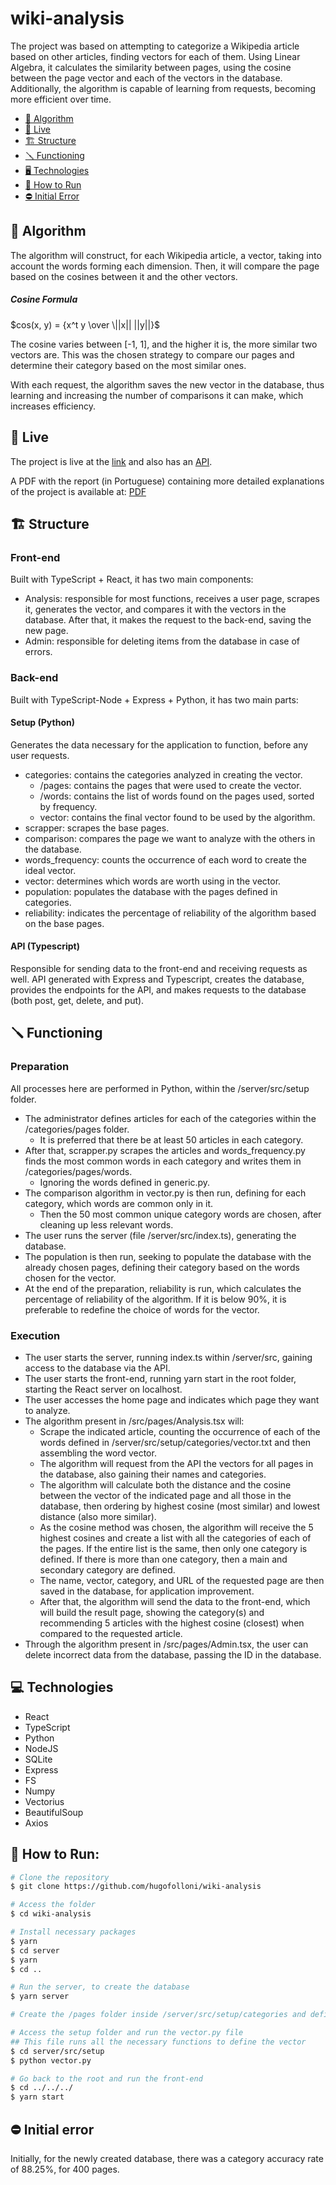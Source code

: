 # wiki-analysis
The project was based on attempting to categorize a Wikipedia article based on other articles, finding vectors for each of them. Using Linear Algebra, it calculates the similarity between pages, using the cosine between the page vector and each of the vectors in the database. Additionally, the algorithm is capable of learning from requests, becoming more efficient over time.

- [🧮 Algorithm](#-algorithm)
- [🔴 Live](#-live)
- [🏗️ Structure](#️-structure)
- [🪛 Functioning](#-functioning)
- [🖥️ Technologies](#-technologies)
- [📓 How to Run](#-how-to-run)
- [⛔ Initial Error](#-initial-error)


## 🧮 Algorithm 

The algorithm will construct, for each Wikipedia article, a vector, taking into account the words forming each dimension. Then, it will compare the page based on the cosines between it and the other vectors.

##### Cosine Formula 
$cos(x, y) = {x^t y \over \||x|| ||y||}$


The cosine varies between [-1, 1], and the higher it is, the more similar two vectors are. This was the chosen strategy to compare our pages and determine their category based on the most similar ones.

With each request, the algorithm saves the new vector in the database, thus learning and increasing the number of comparisons it can make, which increases efficiency.

## 🔴 Live 
The project is live at the [link](https://wiki-analysis.netlify.app/) and also has an [API](http://localhost:4000/api).

A PDF with the report (in Portuguese) containing more detailed explanations of the project is available at: [PDF](https://github.com/hugofolloni/wiki-analysis/blob/master/website/public/relatório.pdf)


## 🏗️ Structure 
### Front-end 
Built with TypeScript + React, it has two main components:
- Analysis: responsible for most functions, receives a user page, scrapes it, generates the vector, and compares it with the vectors in the database. After that, it makes the request to the back-end, saving the new page.
- Admin: responsible for deleting items from the database in case of errors.
### Back-end
Built with TypeScript-Node + Express + Python, it has two main parts:
#### Setup (Python)
Generates the data necessary for the application to function, before any user requests.
- categories: contains the categories analyzed in creating the vector.
    - /pages: contains the pages that were used to create the vector.
    - /words: contains the list of words found on the pages used, sorted by frequency.
    - vector: contains the final vector found to be used by the algorithm.
- scrapper: scrapes the base pages.
- comparison: compares the page we want to analyze with the others in the database.
- words_frequency: counts the occurrence of each word to create the ideal vector.
- vector: determines which words are worth using in the vector.
- population: populates the database with the pages defined in categories.
- reliability: indicates the percentage of reliability of the algorithm based on the base pages.
#### API (Typescript)
Responsible for sending data to the front-end and receiving requests as well.
API generated with Express and Typescript, creates the database, provides the endpoints for the API, and makes requests to the database (both post, get, delete, and put).

## 🪛 Functioning
### Preparation
All processes here are performed in Python, within the /server/src/setup folder.
- The administrator defines articles for each of the categories within the /categories/pages folder.
    - It is preferred that there be at least 50 articles in each category.
- After that, scrapper.py scrapes the articles and words_frequency.py finds the most common words in each category and writes them in /categories/pages/words.
    - Ignoring the words defined in generic.py.
- The comparison algorithm in vector.py is then run, defining for each category, which words are common only in it.
    - Then the 50 most common unique category words are chosen, after cleaning up less relevant words.
- The user runs the server (file /server/src/index.ts), generating the database.
- The population is then run, seeking to populate the database with the already chosen pages, defining their category based on the words chosen for the vector.
- At the end of the preparation, reliability is run, which calculates the percentage of reliability of the algorithm. If it is below 90%, it is preferable to redefine the choice of words for the vector.

### Execution
- The user starts the server, running index.ts within /server/src, gaining access to the database via the API.
- The user starts the front-end, running yarn start in the root folder, starting the React server on localhost.
- The user accesses the home page and indicates which page they want to analyze.
- The algorithm present in /src/pages/Analysis.tsx will:
    - Scrape the indicated article, counting the occurrence of each of the words defined in /server/src/setup/categories/vector.txt and then assembling the word vector.
    - The algorithm will request from the API the vectors for all pages in the database, also gaining their names and categories.
    - The algorithm will calculate both the distance and the cosine between the vector of the indicated page and all those in the database, then ordering by highest cosine (most similar) and lowest distance (also more similar).
    - As the cosine method was chosen, the algorithm will receive the 5 highest cosines and create a list with all the categories of each of the pages. If the entire list is the same, then only one category is defined. If there is more than one category, then a main and secondary category are defined.
    - The name, vector, category, and URL of the requested page are then saved in the database, for application improvement.
    - After that, the algorithm will send the data to the front-end, which will build the result page, showing the category(s) and recommending 5 articles with the highest cosine (closest) when compared to the requested article.
- Through the algorithm present in /src/pages/Admin.tsx, the user can delete incorrect data from the database, passing the ID in the database.

## 💻 Technologies
- React
- TypeScript
- Python
- NodeJS
- SQLite
- Express
- FS
- Numpy
- Vectorius
- BeautifulSoup
- Axios


## 📓 How to Run:
```bash
# Clone the repository 
$ git clone https://github.com/hugofolloni/wiki-analysis

# Access the folder
$ cd wiki-analysis

# Install necessary packages
$ yarn
$ cd server 
$ yarn 
$ cd ..

# Run the server, to create the database
$ yarn server

# Create the /pages folder inside /server/src/setup/categories and define the pages that the algorithm will use to learn

# Access the setup folder and run the vector.py file
## This file runs all the necessary functions to define the vector
$ cd server/src/setup
$ python vector.py

# Go back to the root and run the front-end
$ cd ../../../
$ yarn start
```

## ⛔ Initial error
Initially, for the newly created database, there was a category accuracy rate of 88.25%, for 400 pages.

